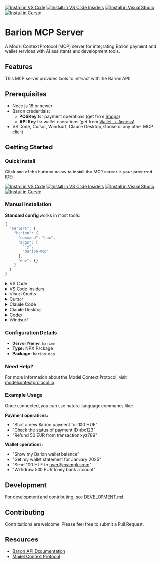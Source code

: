 [![Install in VS Code](https://img.shields.io/badge/Install_in-VS_Code-0098FF?style=flat-square&logo=visualstudiocode&logoColor=white)](https://vscode.dev/redirect/mcp/install?name=barion&config=%7B%22command%22%3A%22npx%22%2C%22args%22%3A%5B%22-y%22%2C%22barion-mcp%22%5D%2C%22env%22%3A%7B%7D%7D)
[![Install in VS Code Insiders](https://img.shields.io/badge/Install_in-VS_Code_Insiders-24bfa5?style=flat-square&logo=visualstudiocode&logoColor=white)](https://insiders.vscode.dev/redirect/mcp/install?name=barion&config=%7B%22command%22%3A%22npx%22%2C%22args%22%3A%5B%22-y%22%2C%22barion-mcp%22%5D%2C%22env%22%3A%7B%7D%7D&quality=insiders)
[![Install in Visual Studio](https://img.shields.io/badge/Install_in-Visual_Studio-C16FDE?style=flat-square&logo=visualstudio&logoColor=white)](https://vs-open.link/mcp-install?%7B%22command%22%3A%22npx%22%2C%22args%22%3A%5B%22-y%22%2C%22barion-mcp%22%5D%2C%22env%22%3A%7B%7D%7D)
[![Install in Cursor](https://img.shields.io/badge/Install_in-Cursor-000000?style=flat-square&logoColor=white)](https://cursor.com/en/install-mcp?name=barion&config=eyJuYW1lIjoiYmFyaW9uIiwiY29tbWFuZCI6Im5weCIsImFyZ3MiOlsiLXkiLCJiYXJpb24tbWNwIl0sImVudiI6e319)

# Barion MCP Server

A Model Context Protocol (MCP) server for integrating Barion payment and wallet services with AI assistants and development tools.

## Features

This MCP server provides tools to interact with the Barion API:


## Prerequisites

* Node js 18 or newer
* Barion credentials:
   - **POSKey** for payment operations (get from [Shops](https://secure.barion.com/Shop))
   - **API Key** for wallet operations (get from [Wallet -> Access](https://secure.barion.com/Access))
* VS Code, Cursor, Windsurf, Claude Desktop, Goose or any other MCP client


## Getting Started

### Quick Install

Click one of the buttons below to install the MCP server in your preferred IDE:

[![Install in VS Code](https://img.shields.io/badge/Install_in-VS_Code-0098FF?style=flat-square&logo=visualstudiocode&logoColor=white)](https://vscode.dev/redirect/mcp/install?name=barion&config=%7B%22command%22%3A%22npx%22%2C%22args%22%3A%5B%22-y%22%2C%22barion-mcp%22%5D%2C%22env%22%3A%7B%7D%7D)
[![Install in VS Code Insiders](https://img.shields.io/badge/Install_in-VS_Code_Insiders-24bfa5?style=flat-square&logo=visualstudiocode&logoColor=white)](https://insiders.vscode.dev/redirect/mcp/install?name=barion&config=%7B%22command%22%3A%22npx%22%2C%22args%22%3A%5B%22-y%22%2C%22barion-mcp%22%5D%2C%22env%22%3A%7B%7D%7D&quality=insiders)
[![Install in Visual Studio](https://img.shields.io/badge/Install_in-Visual_Studio-C16FDE?style=flat-square&logo=visualstudio&logoColor=white)](https://vs-open.link/mcp-install?%7B%22command%22%3A%22npx%22%2C%22args%22%3A%5B%22-y%22%2C%22barion-mcp%22%5D%2C%22env%22%3A%7B%7D%7D)
[![Install in Cursor](https://img.shields.io/badge/Install_in-Cursor-000000?style=flat-square&logoColor=white)](https://cursor.com/en/install-mcp?name=barion&config=eyJuYW1lIjoiYmFyaW9uIiwiY29tbWFuZCI6Im5weCIsImFyZ3MiOlsiLXkiLCJiYXJpb24tbWNwIl0sImVudiI6e319)

### Manual Installation

**Standard config** works in most tools:

```js
{
  "servers": {
    "barion": {
      "command": "npx",
      "args": [
        "-y",
        "barion-mcp"
      ],
      "env": {}
    }
  }
}
```

<details>
<summary>VS Code</summary>

#### Click the button to install:

[![Install in VS Code](https://img.shields.io/badge/Install_in-VS_Code-0098FF?style=flat-square&logo=visualstudiocode&logoColor=white)](https://vscode.dev/redirect/mcp/install?name=barion&config=%7B%22command%22%3A%22npx%22%2C%22args%22%3A%5B%22-y%22%2C%22barion-mcp%22%5D%2C%22env%22%3A%7B%7D%7D)

#### Or install manually:

Follow the MCP install [guide](https://code.visualstudio.com/docs/copilot/chat/mcp-servers#_add-an-mcp-server), use the standard config above. You can also install the barion MCP server using the VS Code CLI:

```bash
code --add-mcp '{\"name\":\"barion\",\"command\":\"npx\",\"args\":[\"-y\",\"barion-mcp\"],\"env\":{}}'
```

After installation, the barion MCP server will be available for use with your GitHub Copilot agent in VS Code.
</details>

<details>
<summary>VS Code Insiders</summary>

#### Click the button to install:

[![Install in VS Code Insiders](https://img.shields.io/badge/Install_in-VS_Code_Insiders-24bfa5?style=flat-square&logo=visualstudiocode&logoColor=white)](https://insiders.vscode.dev/redirect/mcp/install?name=barion&config=%7B%22command%22%3A%22npx%22%2C%22args%22%3A%5B%22-y%22%2C%22barion-mcp%22%5D%2C%22env%22%3A%7B%7D%7D&quality=insiders)

#### Or install manually:

Follow the MCP install [guide](https://code.visualstudio.com/docs/copilot/chat/mcp-servers#_add-an-mcp-server), use the standard config above. You can also install the barion MCP server using the VS Code Insiders CLI:

```bash
code-insiders --add-mcp '{\"name\":\"barion\",\"command\":\"npx\",\"args\":[\"-y\",\"barion-mcp\"],\"env\":{}}'
```

After installation, the barion MCP server will be available for use with your GitHub Copilot agent in VS Code Insiders.
</details>

<details>
<summary>Visual Studio</summary>

#### Click the button to install:

[![Install in Visual Studio](https://img.shields.io/badge/Install_in-Visual_Studio-C16FDE?style=flat-square&logo=visualstudio&logoColor=white)](https://vs-open.link/mcp-install?%7B%22command%22%3A%22npx%22%2C%22args%22%3A%5B%22-y%22%2C%22barion-mcp%22%5D%2C%22env%22%3A%7B%7D%7D)

#### Or install manually:

1. Open Visual Studio
2. Navigate to the GitHub Copilot Chat window
3. Click the tools icon (???) in the chat toolbar
4. Click the + "Add Server" button to open the "Configure MCP server" dialog
5. Fill in the configuration:
   - **Server ID**: `barion`
   - **Type**: Select `stdio` from the dropdown
   - **Command**: `npx`
   - **Arguments**: `-y barion-mcp`
6. Click "Save" to add the server

For detailed instructions, see the [Visual Studio MCP documentation](https://learn.microsoft.com/visualstudio/ide/mcp-servers).
</details>

<details>
<summary>Cursor</summary>

#### Click the button to install:

[![Install in Cursor](https://img.shields.io/badge/Install_in-Cursor-000000?style=flat-square&logoColor=white)](https://cursor.com/en/install-mcp?name=barion&config=eyJuYW1lIjoiYmFyaW9uIiwiY29tbWFuZCI6Im5weCIsImFyZ3MiOlsiLXkiLCJiYXJpb24tbWNwIl0sImVudiI6e319)

#### Or install manually:

Go to `Cursor Settings` -> `MCP` -> `Add new MCP Server`. Name to your liking, use `command` type with the command from the standard config above. You can also verify config or add command like arguments via clicking `Edit`.
</details>

<details>
<summary>Claude Code</summary>

Use the Claude Code CLI to add the barion MCP server:

```bash
claude mcp add barion npx -y barion-mcp
```
</details>

<details>
<summary>Claude Desktop</summary>

Follow the MCP install [guide](https://modelcontextprotocol.io/quickstart/user), use the standard config above.
</details>

<details>
<summary>Codex</summary>

Create or edit the configuration file `~/.codex/config.toml` and add:

```toml
[mcp_servers.barion]
command = "npx"
args = ["-y", "barion-mcp"]
```

For more information, see the [Codex MCP documentation](https://github.com/openai/codex/blob/main/codex-rs/config.md#mcp_servers).
</details>

<details>
<summary>Windsurf</summary>

Follow Windsurf MCP [documentation](https://docs.windsurf.com/windsurf/cascade/mcp). Use the standard config above.
</details>

### Configuration Details

- **Server Name:** `barion`
- **Type:** NPX Package
- **Package:** `barion-mcp`

### Need Help?

For more information about the Model Context Protocol, visit [modelcontextprotocol.io](https://modelcontextprotocol.io).


### Example Usage

Once connected, you can use natural language commands like:

**Payment operations:**
- "Start a new Barion payment for 100 HUF"
- "Check the status of payment ID abc123"
- "Refund 50 EUR from transaction xyz789"

**Wallet operations:**
- "Show my Barion wallet balance"
- "Get my wallet statement for January 2025"
- "Send 100 HUF to user@example.com"
- "Withdraw 500 EUR to my bank account"

## Development

For development and contributing, see [DEVELOPMENT.md](DEVELOPMENT.md).


## Contributing

Contributions are welcome! Please feel free to submit a Pull Request.

## Resources

- [Barion API Documentation](https://docs.barion.com/)
- [Model Context Protocol](https://modelcontextprotocol.io/)
